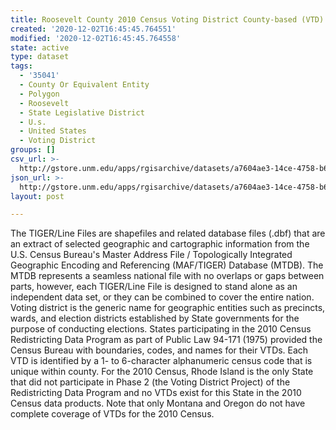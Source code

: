 ```yaml
---
title: Roosevelt County 2010 Census Voting District County-based (VTD)
created: '2020-12-02T16:45:45.764551'
modified: '2020-12-02T16:45:45.764558'
state: active
type: dataset
tags:
  - '35041'
  - County Or Equivalent Entity
  - Polygon
  - Roosevelt
  - State Legislative District
  - U.s.
  - United States
  - Voting District
groups: []
csv_url: >-
  http://gstore.unm.edu/apps/rgisarchive/datasets/a7604ae3-14ce-4758-b616-418069a36629/tl_2010_35041_vtd10.derived.csv
json_url: >-
  http://gstore.unm.edu/apps/rgisarchive/datasets/a7604ae3-14ce-4758-b616-418069a36629/tl_2010_35041_vtd10.derived.json
layout: post

---
```

The TIGER/Line Files are shapefiles and related database files (.dbf) that are an extract of selected geographic and cartographic information from the U.S. Census Bureau's Master Address File / Topologically Integrated Geographic Encoding and Referencing (MAF/TIGER) Database (MTDB).  The MTDB represents a seamless national file with no overlaps or gaps between parts, however, each TIGER/Line File is designed to stand alone as an independent data set, or they can be combined to cover the entire nation.  Voting district is the generic name for geographic entities such as precincts, wards, and election districts established by State governments for the purpose of conducting elections.  States participating in the 2010 Census Redistricting Data Program as part of Public Law 94-171 (1975) provided the Census Bureau with boundaries, codes, and names for their VTDs.  Each VTD is identified by a 1- to 6-character alphanumeric census code that is unique within county.  For the 2010 Census, Rhode Island is the only State that did not participate in Phase 2 (the Voting District Project) of the Redistricting Data Program and no VTDs exist for this State in the 2010 Census data products.  Note that only Montana and Oregon do not have complete coverage of VTDs for the 2010 Census.  

